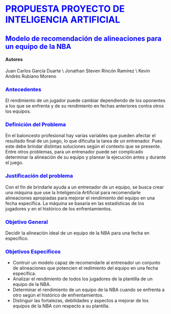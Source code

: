 # <FONT color="blue">PROPUESTA PROYECTO DE INTELIGENCIA ARTIFICIAL </FONT>
## <FONT color="blue">Modelo de recomendación de alineaciones para un equipo de la NBA </FONT>

#### Autores
Juan Carlos García Duarte \\
Jonathan Steven Rincón Ramírez \\
Kevin Andrés Rubiano Moreno

### <FONT color="blue"> Antecedentes </FONT>
El rendimiento de un jugador puede cambiar dependiendo de los oponentes a los que se enfrenta y de su rendimiento en fechas anteriores contra otros los equipos.

### <FONT color="blue"> Definición del Problema </FONT>
En el baloncesto profesional hay varias variables que pueden afectar el resultado final de un juego, lo que dificulta la tarea de un entrenador. Pues este debe brindar distintas soluciones según el contexto que se presente. Entre otros problemas, para un entrenador puede ser complicado determinar la alineación de su equipo y planear la ejecución antes y durante el juego.

### <FONT color="blue"> Justificación del problema </FONT>
Con el fin de brindarle ayuda a un entrenador de un equipo, se busca crear una máquina que use la Inteligencia Artificial para recomendarle alineaciones apropiadas para mejorar el rendimiento del equipo en una fecha específica. La máquina se basaría en las estadísticas de los jugadores y en el histórico de los enfrentamientos.

### <FONT color="blue"> Objetivo General </FONT>
Decidir la alineación ideal de un equipo de la NBA para una fecha en específico.

### <FONT color="blue"> Objetivos Específicos </FONT>

* Contruir un modelo capaz de recomendarle al entrenador un conjunto de alineaciones que potencien el redimiento del equipo en una fecha específica.
* Analizar el rendimiento de todos los jugadores de la plantilla de un equipo de la NBA.
* Determinar el rendimiento de un equipo de la NBA cuando se enfrenta a otro según el histórico de enfrentamientos.
* Distinguir las fortalezas, debilidades y aspectos a mejorar de los equipos de la NBA con respecto a su plantilla.
